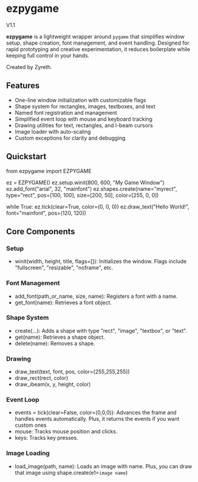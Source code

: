 # ezpygame

V1.1

**ezpygame** is a lightweight wrapper around `pygame` that simplifies window setup, shape creation, font management, and event handling. Designed for rapid prototyping and creative experimentation, it reduces boilerplate while keeping full control in your hands.

Created by Zyreth.

## Features

- One-line window initialization with customizable flags
- Shape system for rectangles, images, textboxes, and text
- Named font registration and management
- Simplified event loop with mouse and keyboard tracking
- Drawing utilities for text, rectangles, and I-beam cursors
- Image loader with auto-scaling
- Custom exceptions for clarity and debugging

## Quickstart

from ezpygame import EZPYGAME

ez = EZPYGAME()
ez.setup.winit(800, 600, "My Game Window")
ez.add_font("arial", 32, "mainfont")
ez.shapes.create(name="myrect", type="rect", pos=[100, 100], size=[200, 50], color=[255, 0, 0])

while True:
    ez.tick(clear=True, color=(0, 0, 0))
    ez.draw_text("Hello World!", font="mainfont", pos=(120, 120))

## Core Components

### Setup
- winit(width, height, title, flags=[]): Initializes the window. Flags include "fullscreen", "resizable", "noframe", etc.

### Font Management
- add_font(path_or_name, size, name): Registers a font with a name.
- get_font(name): Retrieves a font object.

### Shape System
- create(...): Adds a shape with type "rect", "image", "textbox", or "text".
- get(name): Retrieves a shape object.
- delete(name): Removes a shape.

### Drawing
- draw_text(text, font, pos, color=(255,255,255))
- draw_rect(rect, color)
- draw_ibeam(x, y, height, color)

### Event Loop
- events = tick(clear=False, color=(0,0,0)): Advances the frame and handles events automatically. Plus, it returns the events if you want custom ones
- mouse: Tracks mouse position and clicks.
- keys: Tracks key presses.

### Image Loading
- load_image(path, name): Loads an image with name. Plus, you can draw that image using shape.create(e1=`image name`)

